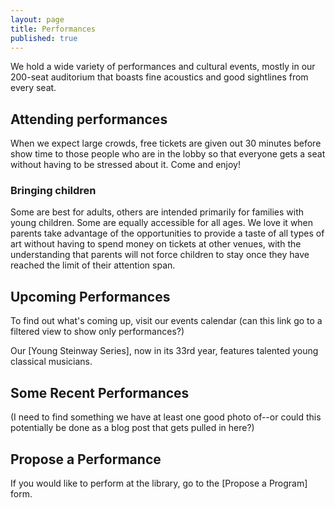 ```yaml
---
layout: page
title: Performances
published: true
---
```


We hold a wide variety of performances and cultural events, mostly in our 200-seat auditorium that boasts fine acoustics and good sightlines from every seat.

## Attending performances

When we expect large crowds, free tickets are given out 30 minutes before show time to those people who are in the lobby so that everyone gets a seat without having to be stressed about it. Come and enjoy!

### Bringing children

Some are best for adults, others are intended primarily for families with young children. Some are equally accessible for all ages. We love it when parents take advantage of the opportunities to provide a taste of all types of art without having to spend money on tickets at other venues, with the understanding that parents will not force children to stay once they have reached the limit of their attention span.

## Upcoming Performances

To find out what's coming up, visit our events calendar (can this link go to a filtered view to show only performances?)

Our [Young Steinway Series], now in its 33rd year, features talented young classical musicians.

## Some Recent Performances

(I need to find something we have at least one good photo of--or could this potentially be done as a blog post that gets pulled in here?)

## Propose a Performance

If you would like to perform at the library, go to the [Propose a Program] form.